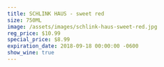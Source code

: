 ```yaml
---
title: SCHLINK HAUS - sweet red
size: 750ML
image: /assets/images/schlink-haus-sweet-red.jpg
reg_price: $10.99
special_price: $8.99
expiration_date: 2018-09-18 00:00:00 -0600
show_wine: true
---
```


